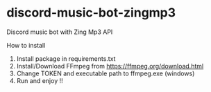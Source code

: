 # discord-music-bot-zingmp3
Discord music bot with Zing Mp3 API

How to install
1. Install package in requirements.txt
2. Install/Download FFmpeg from https://ffmpeg.org/download.html
3. Change TOKEN and executable path to ffmpeg.exe (windows)
4. Run and enjoy !!
